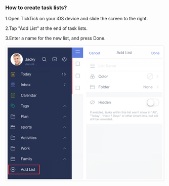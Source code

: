 ### How to create task lists?
1.Open TickTick on your iOS device and slide the screen to the right.

2.Tap "Add List" at the end of task lists.

3.Enter a name for the new list, and press Done.

![](createlist12.jpg)